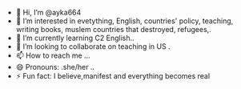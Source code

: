- 👋 Hi, I’m @ayka664
- 👀 I’m interested in evetything, English, countries' policy, teaching, writing books, muslem countries that destroyed, refugees,.
- 🌱 I’m currently learning C2 English..
- 💞️ I’m looking to collaborate on teaching in US .
- 📫 How to reach me ...
- 😄 Pronouns: .she/her ..
- ⚡ Fun fact:  I believe,manifest and everything becomes real

<!---
ayka664/ayka664 is a ✨ special ✨ repository because its `README.md` (this file) appears on your GitHub profile.
You can click the Preview link to take a look at your changes.
--->

